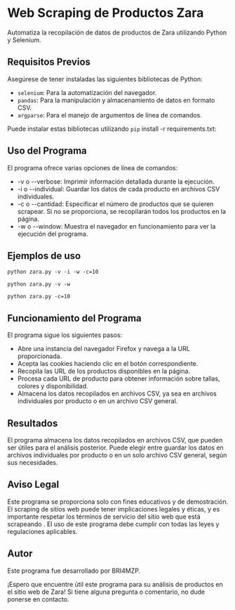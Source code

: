 # Web Scraping de Productos Zara

Automatiza la recopilación de datos de productos de Zara utilizando Python y Selenium.

## Requisitos Previos
Asegúrese de tener instaladas las siguientes bibliotecas de Python:

- `selenium`: Para la automatización del navegador.
- `pandas`: Para la manipulación y almacenamiento de datos en formato CSV.
- `argparse`: Para el manejo de argumentos de línea de comandos.

Puede instalar estas bibliotecas utilizando `pip` install -r requirements.txt:

## Uso del Programa

El programa ofrece varias opciones de línea de comandos:

- -v o --verbose: Imprimir información detallada durante la ejecución.
- -i o --individual: Guardar los datos de cada producto en archivos CSV individuales.
- -c o --cantidad: Especificar el número de productos que se quieren scrapear. Si no se proporciona, se recopilarán todos los productos en la página.
- -w o --window: Muestra el navegador en funcionamiento para ver la ejecución del programa.

## Ejemplos de uso

`python zara.py -v -i -w -c=10`

`python zara.py -v -w`

`python zara.py -c=10`

## Funcionamiento del Programa

El programa sigue los siguientes pasos:

- Abre una instancia del navegador Firefox y navega a la URL proporcionada.
- Acepta las cookies haciendo clic en el botón correspondiente.
- Recopila las URL de los productos disponibles en la página.
- Procesa cada URL de producto para obtener información sobre tallas, colores y disponibilidad.
- Almacena los datos recopilados en archivos CSV, ya sea en archivos individuales por producto o en un archivo CSV general.

## Resultados

El programa almacena los datos recopilados en archivos CSV, que pueden ser útiles para el análisis posterior. Puede elegir entre guardar los datos en archivos individuales por producto o en un solo archivo CSV general, según sus necesidades.

## Aviso Legal

Este programa se proporciona solo con fines educativos y de demostración. El scraping de sitios web puede tener implicaciones legales y éticas, y es importante respetar los términos de servicio del sitio web que está scrapeando
. El uso de este programa debe cumplir con todas las leyes y regulaciones aplicables.

## Autor

Este programa fue desarrollado por BRI4MZP.

¡Espero que encuentre útil este programa para su análisis de productos en el sitio web de Zara! Si tiene alguna pregunta o comentario, no dude ponerse en contacto.
